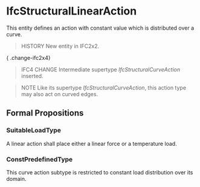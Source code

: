 # IfcStructuralLinearAction

This entity defines an action with constant value which is distributed over a curve.

> HISTORY New entity in IFC2x2.

{ .change-ifc2x4}
> IFC4 CHANGE Intermediate supertype _IfcStructuralCurveAction_ inserted.

> NOTE Like its supertype _IfcStructuralCurveAction_, this action type may also act on curved edges.

## Formal Propositions

### SuitableLoadType
A linear action shall place either a linear force or a temperature load.

### ConstPredefinedType
This curve action subtype is restricted to constant load distribution over its domain.
